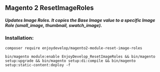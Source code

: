 ## Magento 2 ResetImageRoles
##### Updates Image Roles. It copies the Base Image value to a specific Image Role (small_image, thumbnail, swatch_image).




### Installation:
```shell
composer require enjoydevelop/magento2-module-reset-image-roles
```

```shell
bin/magento module:enable EnjoyDevelop_ResetImageRoles && bin/magento setup:upgrade && bin/magento setup:di:compile && bin/magento setup:static-content:deploy -f
```
